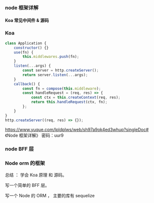 ### node 框架详解

#### Koa 常见中间件 & 源码

### Koa

```js
class Application {
	constructor() {}
	use(fn) {
		this.middlewares.push(fn);
	}
	listen(...args) {
		const server = http.createServer();
		return server.listen(...args);
	}
	callback() {
		const fn = compose(this.middleware);
		const handleRequest = (req, res) => {
			const ctx = this.createContext(req, res);
			return this.handleRequest(ctx, fn);
		};
	}
}
http.createServer((req, res) => {});
```

https://www.yuque.com/lpldplws/web/sh97a9ok4ed3whup?singleDoc# 《Node 框架详解》 密码：uur9

### node BFF 层

### Node orm 的框架

总结 ：
学会 Koa 原理 和 源码。

写一个简单的 BFF 层。

写一个 Node 的 ORM ， 主要的库有 sequelize
